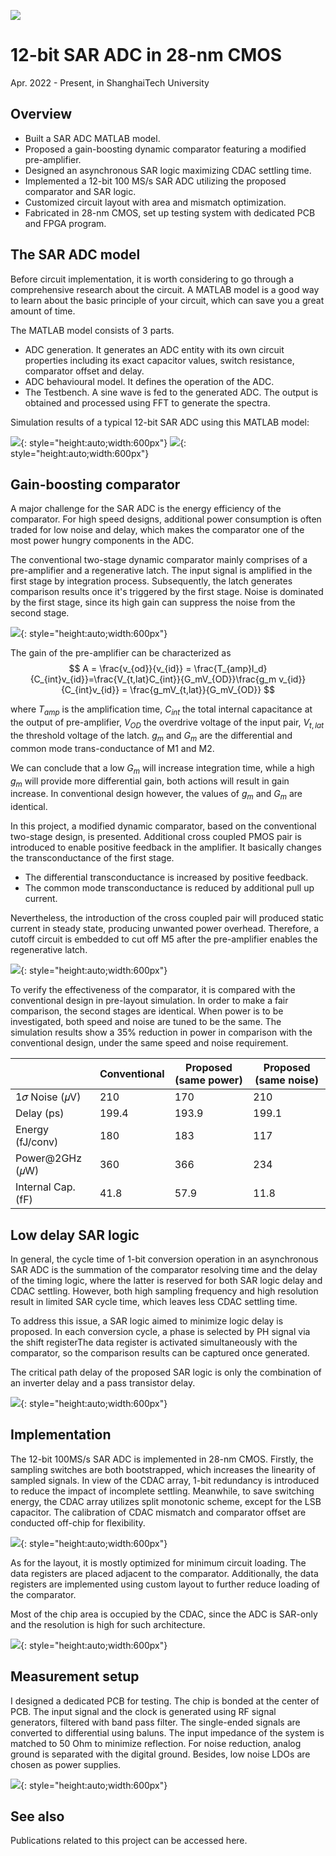 ![](./img/layout.PNG)

# 12-bit SAR ADC in 28-nm CMOS

Apr. 2022 - Present, in ShanghaiTech University

## Overview
* Built a SAR ADC MATLAB model.
* Proposed a gain-boosting dynamic comparator featuring a modified pre-amplifier.
* Designed an asynchronous SAR logic maximizing CDAC settling time.
* Implemented a 12-bit 100 MS/s SAR ADC utilizing the proposed comparator and SAR logic.
* Customized circuit layout with area and mismatch optimization.
* Fabricated in 28-nm CMOS, set up testing system with dedicated PCB and FPGA program.

## The SAR ADC model
Before circuit implementation, it is worth considering to go through a comprehensive research about the circuit. A MATLAB model is a good way to learn about the basic principle of your circuit, which can save you a great amount of time.

The MATLAB model consists of 3 parts. 

* ADC generation. It generates an ADC entity with its own circuit properties including its exact capacitor values, switch resistance, comparator offset and delay.
* ADC behavioural model. It defines the operation of the ADC.
* The Testbench. A sine wave is fed to the generated ADC. The output is obtained and processed using FFT to generate the spectra.

Simulation results of a typical 12-bit SAR ADC using this MATLAB model:

![](./img/matlab_spec.png){: style="height:auto;width:600px"}
![](./img/matlab_inldnl.png){: style="height:auto;width:600px"}

## Gain-boosting comparator

A major challenge for the SAR ADC is the energy efficiency of the comparator. For high speed designs, additional power consumption is often traded for low noise and delay, which makes the comparator one of the most power hungry components in the ADC. 

The conventional two-stage dynamic comparator mainly comprises of a pre-amplifier and a regenerative latch. The input signal is amplified in the first stage by integration process. Subsequently, the latch generates
comparison results once it's triggered by the first stage. Noise is dominated by the first stage, since its high gain can suppress the noise from the second stage.

![](./img/comp_conv.PNG){: style="height:auto;width:600px"}

The gain of the pre-amplifier can be characterized as
$$
A = \frac{v_{od}}{v_{id}} = \frac{T_{amp}I_d}{C_{int}v_{id}}=\frac{V_{t,lat}C_{int}}{G_mV_{OD}}\frac{g_m v_{id}}{C_{int}v_{id}} = \frac{g_mV_{t,lat}}{G_mV_{OD}}
$$

where $T_{amp}$ is the amplification time, $C_{int}$ the total internal capacitance at the output of pre-amplifier, $V_{OD}$ the overdrive voltage of the input pair, $V_{t,lat}$ the threshold voltage of the latch. $g_m$ and $G_m$ are the differential and common mode trans-conductance of M1 and M2. 
	
We can conclude that a low $G_m$ will increase integration time, while a high $g_m$ will provide more differential gain, both actions will result in gain increase. In conventional design however, the values of $g_m$ and $G_m$ are identical.

In this project, a modified dynamic comparator, based on the conventional two-stage design, is presented. Additional cross coupled PMOS pair is introduced to enable positive feedback in the amplifier. It basically changes the transconductance of the first stage.

* The differential transconductance is increased by positive feedback.
* The common mode transconductance is reduced by additional pull up current.

Nevertheless, the introduction of the cross coupled pair will produced static current in steady state, producing unwanted power overhead. Therefore, a cutoff circuit is embedded to cut off M5 after the pre-amplifier
enables the regenerative latch.

![](./img/comp_gb.PNG){: style="height:auto;width:600px"}

To verify the effectiveness of the comparator, it is compared with the conventional design in pre-layout simulation. In order to make a fair comparison, the second stages are identical. When power is to be investigated, both speed and noise are tuned to be the same. The simulation results show a 35% reduction in power in comparison with the conventional design, under the same speed and noise requirement.

|     | Conventional  | Proposed (same power) | Proposed (same noise) |
| ---- | ---- | ---- | ---- |
|1𝜎 Noise (𝜇V) | 210 | 170 | 210 |
|Delay (ps) | 199.4 | 193.9 | 199.1 |
|Energy (fJ/conv) | 180 |183| 117 |
|Power@2GHz (𝜇W) | 360 | 366 | 234 |
|Internal Cap. (fF) | 41.8 | 57.9 | 11.8 |

## Low delay SAR logic
In general, the cycle time of 1-bit conversion operation in an asynchronous SAR ADC is the summation of the comparator resolving time and the delay of the timing logic, where the
latter is reserved for both SAR logic delay and CDAC settling. However, both high sampling frequency and high resolution result in limited SAR cycle time, which leaves less CDAC
settling time.

To address this issue, a SAR logic aimed to minimize logic delay is proposed. In each conversion cycle, a phase is selected by PH signal via the shift registerThe data register is activated simultaneously with the comparator, so the comparison results can be captured once generated. 

The critical path delay of the proposed SAR logic is only the combination of an inverter delay and a pass transistor delay.

![](./img/logic.PNG){: style="height:auto;width:600px"}

## Implementation
The 12-bit 100MS/s SAR ADC is implemented in 28-nm CMOS. Firstly, the sampling switches are both bootstrapped, which increases the
linearity of sampled signals. In view of the CDAC array, 1-bit redundancy is introduced to reduce the impact of incomplete
settling. Meanwhile, to save switching energy, the CDAC array utilizes split monotonic scheme, except for the LSB capacitor. 
The calibration of CDAC mismatch and comparator offset are conducted off-chip for flexibility.

![](./img/sch.PNG){: style="height:auto;width:600px"}

As for the layout, it is mostly optimized for minimum circuit loading. The data registers are placed adjacent to the comparator. Additionally, the
data registers are implemented using custom layout to further reduce loading of the comparator.

Most of the chip area is occupied by the CDAC, since the ADC is SAR-only and the resolution is high for such architecture.

![](./img/layout.PNG){: style="height:auto;width:600px"}

## Measurement setup

I designed a dedicated PCB for testing. The chip is bonded at the center of PCB. The input signal and the clock is generated using RF signal generators, filtered with band pass filter. The single-ended signals are converted to differential using baluns. The input impedance of the system is matched to 50 Ohm to minimize reflection. For noise reduction, analog ground is separated with the digital ground. Besides, low noise LDOs are chosen as power supplies.

![](./img/pcb.PNG){: style="height:auto;width:600px"}

## See also

Publications related to this project can be accessed here.
